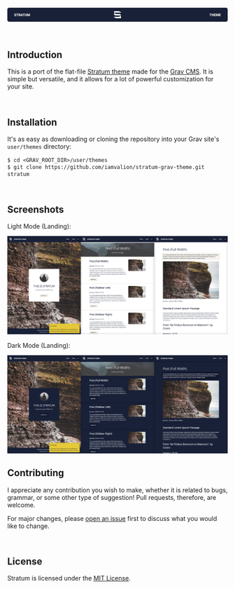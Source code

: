 <p align="center"><img src="https://github.com/iamvalion/stratum-grav-theme/blob/main/images/README-Banner.png" alt="Stratum banner"></p>

<br>

## Introduction

This is a port of the flat-file [Stratum theme](https://github.com/iamvalion/stratum-theme) made for the [Grav CMS](https://getgrav.org). It is simple but versatile, and it allows for a lot of powerful customization for your site.

<br>

## Installation

It's as easy as downloading or cloning the repository into your Grav site's `user/themes` directory:

```
$ cd <GRAV_ROOT_DIR>/user/themes
$ git clone https://github.com/iamvalion/stratum-grav-theme.git stratum
```

<br>

## Screenshots

Light Mode (Landing):

<img src="https://github.com/iamvalion/stratum-grav-theme/blob/main/images/Screenshots_Light_3240x1440.jpg" alt="Light mode screenshots">

Dark Mode (Landing):

<img src="https://github.com/iamvalion/stratum-grav-theme/blob/main/images/Screenshots_Dark_3240x1440.jpg" alt="Dark mode screenshots">

<br>

## Contributing

I appreciate any contribution you wish to make, whether it is related to bugs, grammar, or some other type of suggestion! Pull requests, therefore, are welcome.

For major changes, please [open an issue](https://github.com/iamvalion/stratum-grav-theme/issues/new) first to discuss what you would like to change.

<br>

## License

Stratum is licensed under the [MIT License](https://choosealicense.com/licenses/mit).
